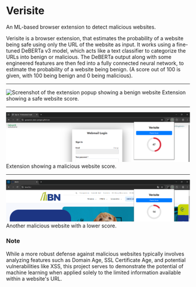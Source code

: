 # Verisite

An ML-based browser extension to detect malicious websites.

Verisite is a browser extension, that estimates the probability of a website being safe using only the URL of the website as input. It works using a fine-tuned DeBERTa v3 model, which acts like a text classifier to categorize the URLs into benign or malicious. The DeBERTa output along with some engineered features are then fed into a fully connected neural network, to estimate the probability of a website being benign. (A score out of 100 is given, with 100 being benign and 0 being malicious).

---

![Screenshot of the extension popup showing a benign website]((https://github.com/Abhiram-29/VeriSite/blob/main/images/92.png))
Extension showing a safe website score.

---

![Screenshot of the extension popup showing a malicious website](https://github.com/Abhiram-29/VeriSite/blob/main/images/47.png)
Extension showing a malicious website score.

---

![Screenshot of the model architecture or a key feature](https://github.com/Abhiram-29/VeriSite/blob/main/images/14.png)
Another malicious website with a lower score.

### Note

While a more robust defense against malicious websites typically involves analyzing features such as Domain Age, SSL Certificate Age, and potential vulnerabilities like XSS, this project serves to demonstrate the potential of machine learning when applied solely to the limited information available within a website's URL.
